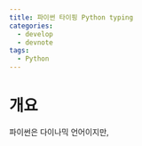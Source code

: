 ```yaml
---
title: 파이썬 타이핑 Python typing
categories:
  - develop
  - devnote
tags:
  - Python
---
```

# 개요
파이썬은 다이나믹 언어이지만, 
